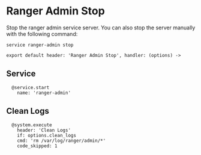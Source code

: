 # Ranger Admin Stop

Stop the ranger admin service server. You can also stop the server
manually with the following command:

```
service ranger-admin stop
```

    export default header: 'Ranger Admin Stop', handler: (options) ->

## Service

      @service.start
        name: 'ranger-admin'

## Clean Logs

      @system.execute
        header: 'Clean Logs'
        if: options.clean_logs
        cmd: 'rm /var/log/ranger/admin/*'
        code_skipped: 1
